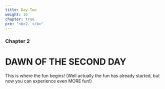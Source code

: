 ```yaml
---
title: Day Two
weight: 10
chapter: true
pre: "<b>2. </b>"
---
```


### Chapter 2

# DAWN OF THE SECOND DAY

This is where the fun begins! (Well actually the fun has already started, but now you can experience even MORE fun!)
